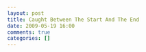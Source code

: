 ```yaml
---
layout: post
title: Caught Between The Start And The End
date: 2009-05-19 16:00
comments: true
categories: []
---
```


